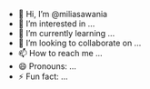 - 👋 Hi, I’m @miliasawania
- 👀 I’m interested in ...
- 🌱 I’m currently learning ...
- 💞️ I’m looking to collaborate on ...
- 📫 How to reach me ...
- 😄 Pronouns: ...
- ⚡ Fun fact: ...

<!---
miliasawania/miliasawania is a ✨ special ✨ repository because its `README.md` (this file) appears on your GitHub profile.
You can click the Preview link to take a look at your changes.
--->
